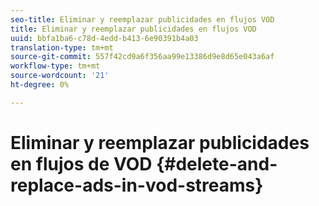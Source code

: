 ```yaml
---
seo-title: Eliminar y reemplazar publicidades en flujos VOD
title: Eliminar y reemplazar publicidades en flujos VOD
uuid: bbfa1ba6-c78d-4edd-b413-6e90391b4a03
translation-type: tm+mt
source-git-commit: 557f42cd9a6f356aa99e13386d9e8d65e043a6af
workflow-type: tm+mt
source-wordcount: '21'
ht-degree: 0%

---
```



# Eliminar y reemplazar publicidades en flujos de VOD {#delete-and-replace-ads-in-vod-streams}
